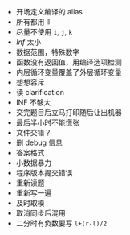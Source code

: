 - 开场定义编译的 alias
- 所有都用 ll
- 尽量不使用 `i`, `j`, `k`
- $Inf$ 太小
- 数据范围，特殊数字
- 函数没有返回值，用编译选项检测
- 内层循环变量覆盖了外层循环变量
- 想想容斥
- 读 clarification
- INF 不够大
- 交完题目后立马打印随后让出机器
- 最后半小时不能慌张
- 文件交错？
- 删 debug 信息
- 答案格式
- 小数据暴力
- 程序版本提交错误
- 重新读题
- 重新写一遍
- 及时取模
- 取消同步后混用
- 二分时有负数要写 `l+(r-l)/2`



